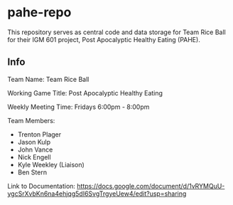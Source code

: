 # pahe-repo

This repository serves as central code and data storage for Team Rice Ball for their IGM 601 project, Post Apocalyptic Healthy Eating (PAHE). 

## Info

Team Name: Team Rice Ball

Working Game Title: Post Apocalyptic Healthy Eating

Weekly Meeting Time: Fridays 6:00pm - 8:00pm

Team Members: 
* Trenton Plager
* Jason Kulp
* John Vance
* Nick Engell
* Kyle Weekley (Liaison)
* Ben Stern
  
Link to Documentation: https://docs.google.com/document/d/1vRYMQuU-ygcSrXvbKn6na4ehjqg5dI6SvgTrgyeUew4/edit?usp=sharing
